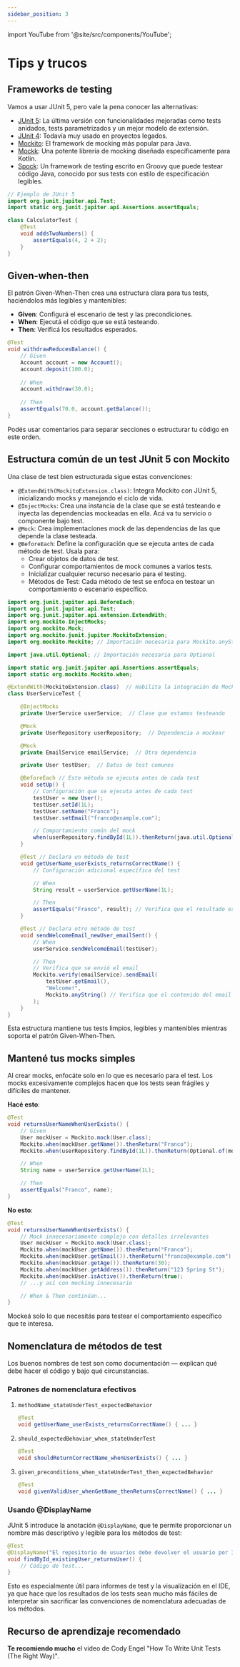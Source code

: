 ```yaml
---
sidebar_position: 3
---
```


import YouTube from '@site/src/components/YouTube';

# Tips y trucos

## Frameworks de testing

Vamos a usar JUnit 5, pero vale la pena conocer las alternativas:

* [JUnit 5](https://junit.org/junit5/): La última versión con funcionalidades mejoradas como tests anidados, tests parametrizados y un mejor modelo de extensión.
* [JUnit 4](https://junit.org/junit4/): Todavía muy usado en proyectos legados.
* [Mockito](https://site.mockito.org/): El framework de mocking más popular para Java.
* [Mockk](https://mockk.io/): Una potente librería de mocking diseñada específicamente para Kotlin.
* [Spock](https://spockframework.org/): Un framework de testing escrito en Groovy que puede testear código Java, conocido por sus tests con estilo de especificación legibles.

```java
// Ejemplo de JUnit 5
import org.junit.jupiter.api.Test;
import static org.junit.jupiter.api.Assertions.assertEquals;

class CalculatorTest {
    @Test
    void addsTwoNumbers() {
        assertEquals(4, 2 + 2);
    }
}
```

## Given-when-then

El patrón Given-When-Then crea una estructura clara para tus tests, haciéndolos más legibles y mantenibles:

* **Given**: Configurá el escenario de test y las precondiciones.
* **When**: Ejecutá el código que se está testeando.
* **Then**: Verificá los resultados esperados.

```java
@Test
void withdrawReducesBalance() {
    // Given
    Account account = new Account();
    account.deposit(100.0);
    
    // When
    account.withdraw(30.0);
    
    // Then
    assertEquals(70.0, account.getBalance());
}
```

Podés usar comentarios para separar secciones o estructurar tu código en este orden.

## Estructura común de un test JUnit 5 con Mockito

Una clase de test bien estructurada sigue estas convenciones:

* `@ExtendWith(MockitoExtension.class)`: Integra Mockito con JUnit 5, inicializando mocks y manejando el ciclo de vida.
* `@InjectMocks`: Crea una instancia de la clase que se está testeando e inyecta las dependencias mockeadas en ella. Acá va tu servicio o componente bajo test.
*  `@Mock`: Crea implementaciones mock de las dependencias de las que depende la clase testeada.
* `@BeforeEach`: Define la configuración que se ejecuta antes de cada método de test. Usala para:
    * Crear objetos de datos de test.
    * Configurar comportamientos de mock comunes a varios tests.
    * Inicializar cualquier recurso necesario para el testing.
    * Métodos de Test: Cada método de test se enfoca en testear un comportamiento o escenario específico.

```java
import org.junit.jupiter.api.BeforeEach;
import org.junit.jupiter.api.Test;
import org.junit.jupiter.api.extension.ExtendWith;
import org.mockito.InjectMocks;
import org.mockito.Mock;
import org.mockito.junit.jupiter.MockitoExtension;
import org.mockito.Mockito; // Importación necesaria para Mockito.anyString() y Mockito.verify()

import java.util.Optional; // Importación necesaria para Optional

import static org.junit.jupiter.api.Assertions.assertEquals;
import static org.mockito.Mockito.when;

@ExtendWith(MockitoExtension.class)  // Habilita la integración de Mockito con JUnit 5
class UserServiceTest {

    @InjectMocks
    private UserService userService;  // Clase que estamos testeando

    @Mock
    private UserRepository userRepository;  // Dependencia a mockear

    @Mock
    private EmailService emailService;  // Otra dependencia

    private User testUser;  // Datos de test comunes

    @BeforeEach // Este método se ejecuta antes de cada test
    void setUp() {
        // Configuración que se ejecuta antes de cada test
        testUser = new User();
        testUser.setId(1L);
        testUser.setName("Franco");
        testUser.setEmail("franco@example.com");

        // Comportamiento común del mock
        when(userRepository.findById(1L)).thenReturn(java.util.Optional.of(testUser));
    }

    @Test // Declara un método de test
    void getUserName_userExists_returnsCorrectName() {
        // Configuración adicional específica del test

        // When
        String result = userService.getUserName(1L);

        // Then
        assertEquals("Franco", result); // Verifica que el resultado es el nombre esperado
    }

    @Test // Declara otro método de test
    void sendWelcomeEmail_newUser_emailSent() {
        // When
        userService.sendWelcomeEmail(testUser);

        // Then
        // Verifica que se envió el email
        Mockito.verify(emailService).sendEmail(
            testUser.getEmail(),
            "Welcome!",
            Mockito.anyString() // Verifica que el contenido del email es cualquier String
        );
    }
}
```

Esta estructura mantiene tus tests limpios, legibles y mantenibles mientras soporta el patrón Given-When-Then.

## Mantené tus mocks simples

Al crear mocks, enfocáte solo en lo que es necesario para el test. Los mocks excesivamente complejos hacen que los tests sean frágiles y difíciles de mantener.

**Hacé esto**:

```java
@Test
void returnsUserNameWhenUserExists() {
    // Given
    User mockUser = Mockito.mock(User.class);
    Mockito.when(mockUser.getName()).thenReturn("Franco");
    Mockito.when(userRepository.findById(1L)).thenReturn(Optional.of(mockUser));

    // When
    String name = userService.getUserName(1L);

    // Then
    assertEquals("Franco", name);
}
```

**No esto**:

```java
@Test
void returnsUserNameWhenUserExists() {
    // Mock innecesariamente complejo con detalles irrelevantes
    User mockUser = Mockito.mock(User.class);
    Mockito.when(mockUser.getName()).thenReturn("Franco");
    Mockito.when(mockUser.getEmail()).thenReturn("franco@example.com");
    Mockito.when(mockUser.getAge()).thenReturn(30);
    Mockito.when(mockUser.getAddress()).thenReturn("123 Spring St");
    Mockito.when(mockUser.isActive()).thenReturn(true);
    // ...y así con mocking innecesario

    // When & Then continúan...
}
```

Mockeá solo lo que necesitás para testear el comportamiento específico que te interesa.

## Nomenclatura de métodos de test

Los buenos nombres de test son como documentación — explican qué debe hacer el código y bajo qué circunstancias.

### Patrones de nomenclatura efectivos

1. `methodName_stateUnderTest_expectedBehavior`

    ```java
    @Test
    void getUserName_userExists_returnsCorrectName() { ... }
    ```

2. `should_expectedBehavior_when_stateUnderTest`

    ```java
    @Test
    void shouldReturnCorrectName_whenUserExists() { ... }
    ```

3. `given_preconditions_when_stateUnderTest_then_expectedBehavior`

    ```java
    @Test
    void givenValidUser_whenGetName_thenReturnsCorrectName() { ... }
    ```

### Usando @DisplayName

JUnit 5 introduce la anotación `@DisplayName`, que te permite proporcionar un nombre más descriptivo y legible para los métodos de test:

```java
@Test
@DisplayName("El repositorio de usuarios debe devolver el usuario por ID cuando el usuario existe")
void findById_existingUser_returnsUser() {
    // Código de test...
}
```

Esto es especialmente útil para informes de test y la visualización en el IDE, ya que hace que los resultados de los tests sean mucho más fáciles de interpretar sin sacrificar las convenciones de nomenclatura adecuadas de los métodos.

## Recurso de aprendizaje recomendado

**Te recomiendo mucho** el video de Cody Engel "How To Write Unit Tests (The Right Way)".

<YouTube id="aId-WLZnvkw" />